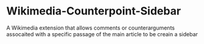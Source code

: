 # Wikimedia-Counterpoint-Sidebar
A Wikimedia extension that allows comments or counterarguments assocaited with a specific passage of the main article to be creain a sidebar
